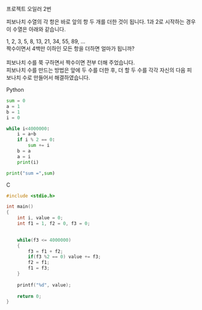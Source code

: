 프로젝트 오일러 2번

피보나치 수열의 각 항은 바로 앞의 항 두 개를 더한 것이 됩니다. 1과 2로 시작하는 경우 이 수열은 아래와 같습니다.

1, 2, 3, 5, 8, 13, 21, 34, 55, 89, ...<br>
짝수이면서 4백만 이하인 모든 항을 더하면 얼마가 됩니까?
<br><br>
피보나치 수를 쭉 구하면서 짝수이면 전부 더해 주었습니다.<br>
피보나치 수를 만드는 방법은 앞에 두 수를 더한 후, 더 할 두 수를 각각 자신의 다음 피보나치 수로 만들어서 해결하였습니다.




Python
```python
sum = 0
a = 1
b = 1
i = 0

while i<4000000:
	i = a+b
	if i % 2 == 0:
		sum += i
	b = a
	a = i
	print(i)

print("sum =",sum)
```
C
```c
#include <stdio.h>

int main()
{
	int i, value = 0;
	int f1 = 1, f2 = 0, f3 = 0;
	

	while(f3 <= 4000000)
	{
		f3 = f1 + f2;
		if(f3 %2 == 0) value += f3;
		f2 = f1;
		f1 = f3;
	}
	
	printf("%d", value);
	
	return 0;
}

```